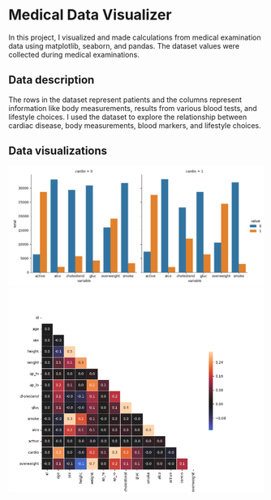 # Medical Data Visualizer

In this project, I visualized and made calculations from medical examination data using matplotlib, seaborn, and pandas. The dataset values were collected during medical examinations.

## Data description

The rows in the dataset represent patients and the columns represent information like body measurements, results from various blood tests, and lifestyle choices. I used the dataset to explore the relationship between cardiac disease, body measurements, blood markers, and lifestyle choices.

## Data visualizations

![catplot](./catplot.png)
![heatmap](./heatmap.png)